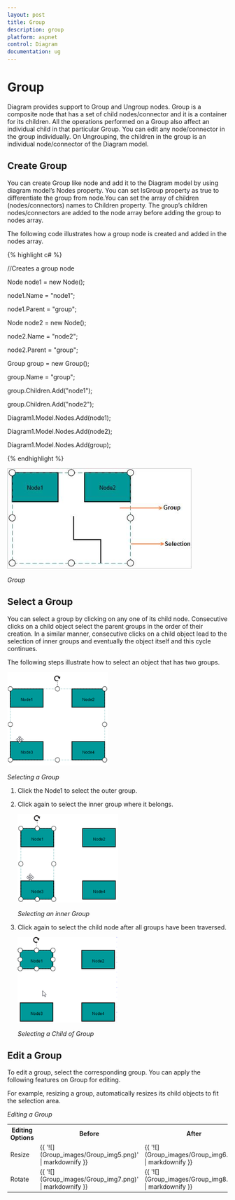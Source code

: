 ```yaml
---
layout: post
title: Group
description: group
platform: aspnet
control: Diagram
documentation: ug
---
```


# Group

Diagram provides support to Group and Ungroup nodes. Group is a composite node that has a set of child nodes/connector and it is a container for its children. All the operations performed on a Group also affect an individual child in that particular Group. You can edit any node/connector in the group individually. On Ungrouping, the children in the group is an individual node/connector of the Diagram model. 

## Create Group

You can create Group like node and add it to the Diagram model by using diagram model’s Nodes property. You can set IsGroup property as true to differentiate the group from node.You can set the array of children (nodes/connectors) names to Children property. The group’s children nodes/connectors are added to the node array before adding the group to nodes array. 

The following code illustrates how a group node is created and added in the nodes array.

{% highlight c# %}

//Creates a group node

Node node1 = new Node();

node1.Name = "node1";

node1.Parent = "group";



Node node2 = new Node();

node2.Name = "node2";

node2.Parent = "group";



Group group = new Group();

group.Name = "group";

group.Children.Add("node1");

group.Children.Add("node2");

Diagram1.Model.Nodes.Add(node1);

Diagram1.Model.Nodes.Add(node2);

Diagram1.Model.Nodes.Add(group);



{% endhighlight %}



![](Group_images/Group_img1.png) 

_Group_

## Select a Group

You can select a group by clicking on any one of its child node. Consecutive clicks on a child object select the parent groups in the order of their creation. In a similar manner, consecutive clicks on a child object lead to the selection of inner groups and eventually the object itself and this cycle continues.

The following steps illustrate how to select an object that has two groups.

![](Group_images/Group_img2.png) 

_Selecting a Group_

1. Click the Node1 to select the outer group.
2. Click again to select the inner group where it belongs.

   ![](Group_images/Group_img3.png) 

   _Selecting an inner Group_
   
3. Click again to select the child node after all groups have been traversed.

   ![](Group_images/Group_img4.png) 

   _Selecting a Child of Group_

## Edit a Group

To edit a group, select the corresponding group. You can apply the following features on Group for editing.

For example, resizing a group, automatically resizes its child objects to fit the selection area.

_Editing a Group_

<table>
<tr>
<th>Editing Options</th><th>Before</th><th>After</th></tr>
<tr>
<td>
Resize</td><td>
{{ '![](Group_images/Group_img5.png)' | markdownify }}
</td><td>
{{ '![](Group_images/Group_img6.png)' | markdownify }}
</td></tr>
<tr>
<td>
Rotate</td><td>
{{ '![](Group_images/Group_img7.png)' | markdownify }}
</td><td>
{{ '![](Group_images/Group_img8.png)' | markdownify }}
</td></tr>
</table>


